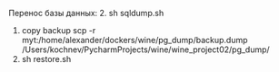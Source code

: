 Перенос базы данных:
2. sh sqldump.sh
   1. copy backup
   scp -r myt:/home/alexander/dockers/wine/pg_dump/backup.dump /Users/kochnev/PycharmProjects/wine/wine_project02/pg_dump/
2. sh restore.sh